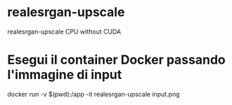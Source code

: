 # realesrgan-upscale
realesrgan-upscale CPU without CUDA

# Esegui il container Docker passando l'immagine di input
docker run -v $(pwd):/app -it realesrgan-upscale input.png

